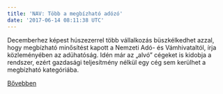 ```yaml
---
title: 'NAV: Több a megbízható adózó'
date: '2017-06-14 08:11:38 UTC'
---
```


Decemberhez képest húszezerrel több vállalkozás büszkélkedhet azzal, hogy megbízható minősítést kapott a Nemzeti Adó- és Vámhivataltól, írja közleményében az adühatóság. Idén már az „alvó” cégeket is kidobja a rendszer, ezért gazdasági teljesítmény nélkül egy cég sem kerülhet a megbízható kategóriába.


[Bővebben](http://ift.tt/2sn0Pc5)
